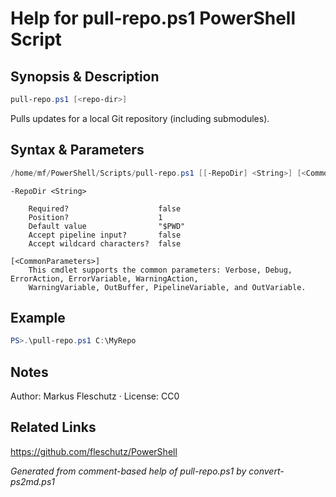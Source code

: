 # Help for pull-repo.ps1 PowerShell Script

## Synopsis & Description
```powershell
pull-repo.ps1 [<repo-dir>]
```

Pulls updates for a local Git repository (including submodules).

## Syntax & Parameters
```powershell
/home/mf/PowerShell/Scripts/pull-repo.ps1 [[-RepoDir] <String>] [<CommonParameters>]
```

```
-RepoDir <String>
    
    Required?                    false
    Position?                    1
    Default value                "$PWD"
    Accept pipeline input?       false
    Accept wildcard characters?  false
```

```
[<CommonParameters>]
    This cmdlet supports the common parameters: Verbose, Debug, ErrorAction, ErrorVariable, WarningAction, 
    WarningVariable, OutBuffer, PipelineVariable, and OutVariable.
```

## Example
```powershell
PS>.\pull-repo.ps1 C:\MyRepo
```


## Notes
Author: Markus Fleschutz · License: CC0

## Related Links
https://github.com/fleschutz/PowerShell

*Generated from comment-based help of pull-repo.ps1 by convert-ps2md.ps1*
